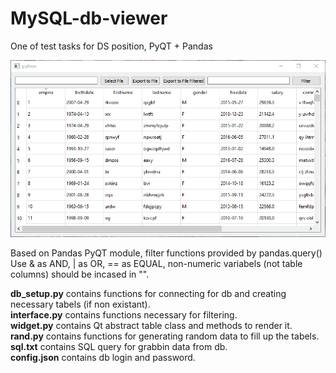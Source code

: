 # MySQL-db-viewer
One of test tasks for DS position, PyQT + Pandas

![](gif_for_proj.gif)

Based on Pandas PyQT module, filter functions provided by pandas.query()
Use & as AND, | as OR, == as EQUAL, non-numeric variabels (not table columns) should be incased in "". 

**db_setup.py** contains functions for connecting for db and creating necessary tabels (if non existant).  
**interface.py** contains functions necessary for filtering.  
**widget.py** contains Qt abstract table class and methods to render it.  
**rand.py** contains functions for generating random data to fill up the tabels.   
**sql.txt** contains SQL query for grabbin data from db.  
**config.json** contains db login and password.
